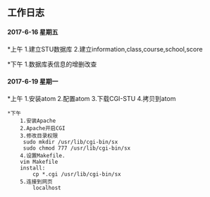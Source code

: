 ## 工作日志

#### 2017-6-16  星期五
    
   *上午
        1.建立STU数据库
        2.建立information,class,course,school,score
   
   *下午
        1.数据库表信息的增删改查
   
    
    
    
    
#### 2017-6-19  星期一
    
   *上午
        1.安装atom
        2.配置atom
        3.下载CGI-STU
        4.拷贝到atom
    
    
    
    *下午
        1.安装Apache
        2.Apache开启CGI
        3.修改目录权限
         sudo mkdir /usr/lib/cgi-bin/sx
         sudo chmod 777 /usr/lib/cgi-bin/sx
        4.设置Makefile.
        vim Makefile
        install:
	        cp *.cgi /usr/lib/cgi-bin/sx
        5.连接到网页
            localhost
        
   

    
 

